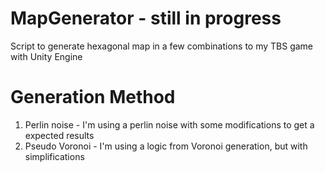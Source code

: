 # MapGenerator - still in progress
Script to generate hexagonal map in a few combinations to my TBS game with Unity Engine
# Generation Method
1. Perlin noise - I'm using a perlin noise with some modifications to get a expected results
2. Pseudo Voronoi - I'm using a logic from Voronoi generation, but with simplifications
